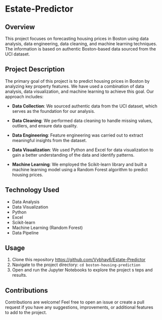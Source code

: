 # Estate-Predictor

## Overview
This project focuses on forecasting housing prices in Boston using data analysis, data engineering, data cleaning, and machine learning techniques. The information is based on authentic Boston-based data sourced from the UCI dataset.

## Project Description
The primary goal of this project is to predict housing prices in Boston by analyzing key property features. We have used a combination of data analysis, data visualization, and machine learning to achieve this goal. Our approach includes:

- **Data Collection**: We sourced authentic data from the UCI dataset, which serves as the foundation for our analysis.

- **Data Cleaning**: We performed data cleaning to handle missing values, outliers, and ensure data quality.

- **Data Engineering**: Feature engineering was carried out to extract meaningful insights from the dataset.

- **Data Visualization**: We used Python and Excel for data visualization to gain a better understanding of the data and identify patterns.

- **Machine Learning**: We employed the Scikit-learn library and built a machine learning model using a Random Forest algorithm to predict housing prices.

## Technology Used
- Data Analysis
- Data Visualization
- Python
- Excel
- Scikit-learn
- Machine Learning (Random Forest)
- Data Pipeline


## Usage
1. Clone this repository https://github.com/Vybhav6/Estate-Predictor
2. Navigate to the project directory: `cd boston-housing-prediction`
3. Open and run the Jupyter Notebooks to explore the project s teps and results.

## Contributions
Contributions are welcome! Feel free to open an issue or create a pull request if you have any suggestions, improvements, or additional features to add to the project.

